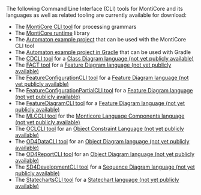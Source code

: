 <!-- (c) https://github.com/MontiCore/monticore -->
The following Command Line Interface (CLI) tools for MontiCore and its languages as well as related tooling are currently available for download:

* The [MontiCore CLI tool](http://www.monticore.de/download/monticore-cli.jar) for processing grammars
* The [MontiCore runtime](http://www.monticore.de/download/monticore-rt.jar) library
* The [Automaton example project](http://www.monticore.de/download/aut.tar.gz) that can be used with the MontiCore CLI tool
* The [Automaton example project in Gradle](http://www.monticore.de/download/Automaton.zip) that can be used with Gradle
* The [CDCLI tool](http://www.monticore.de/download/CDCLI.jar) for a [Class Diagram language (not yet publicly available)](https://git.rwth-aachen.de/monticore/cd4analysis/cd4analysis)
* The [FACT tool](http://www.monticore.de/download/FACT.jar) for a [Feature Diagram language (not yet publicly available)](https://git.rwth-aachen.de/monticore/languages/feature-diagram)
* The [FeatureConfigurationCLI tool](http://www.monticore.de/download/FeatureConfigurationCLI.jar) for a [Feature Diagram language (not yet publicly available)](https://git.rwth-aachen.de/monticore/languages/feature-diagram)
* The [FeatureConfigurationPartialCLI tool](http://www.monticore.de/download/FeatureConfigurationPartialCLI.jar) for a [Feature Diagram language (not yet publicly available)](https://git.rwth-aachen.de/monticore/languages/feature-diagram)
* The [FeatureDiagramCLI tool](http://www.monticore.de/download/FeatureDiagramCLI.jar) for a [Feature Diagram language (not yet publicly available)](https://git.rwth-aachen.de/monticore/languages/feature-diagram)
* The [MLCCLI tool](http://www.monticore.de/download/MLCCLI.jar) for the [Monticore Language Components language (not yet publicly available)](https://git.rwth-aachen.de/monticore/languages/mlc)
* The [OCLCLI tool](http://www.monticore.de/download/OCLCLI.jar) for an [Object Constraint Language (not yet publicly available)](https://git.rwth-aachen.de/monticore/languages/OCL)
* The [OD4DataCLI tool](http://www.monticore.de/download/OD4DataCLI.jar) for an [Object Diagram language (not yet publicly available)](https://git.rwth-aachen.de/monticore/languages/od)
* The [OD4ReportCLI tool](http://www.monticore.de/download/OD4ReportCLI.jar) for an [Object Diagram language (not yet publicly available)](https://git.rwth-aachen.de/monticore/languages/od)
* The [SD4DevelopmentCLI tool](http://www.monticore.de/download/SD4DevelopmentCLI.jar) for a [Sequence Diagram language (not yet publicly available)](https://git.rwth-aachen.de/monticore/statechart/sd-language)
* The [StatechartsCLI tool](http://www.monticore.de/download/StatechartsCLI.jar) for a [Statechart language (not yet publicly available)](https://git.rwth-aachen.de/monticore/statechart/sc-language)


